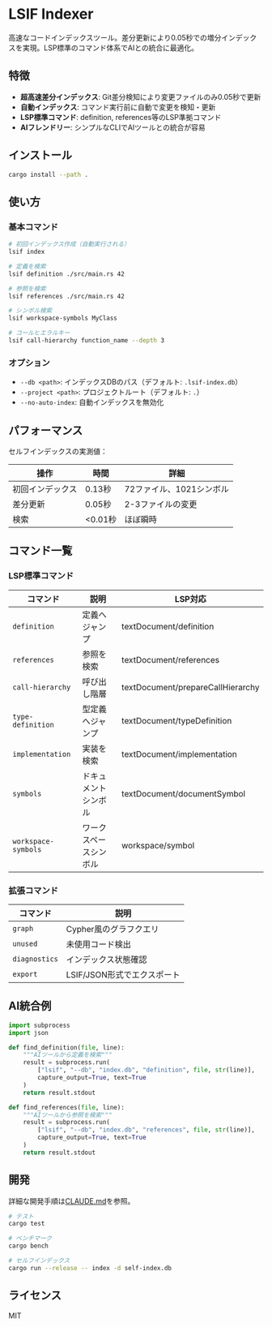 # LSIF Indexer

高速なコードインデックスツール。差分更新により0.05秒での増分インデックスを実現。LSP標準のコマンド体系でAIとの統合に最適化。

## 特徴

- **超高速差分インデックス**: Git差分検知により変更ファイルのみ0.05秒で更新
- **自動インデックス**: コマンド実行前に自動で変更を検知・更新
- **LSP標準コマンド**: definition, references等のLSP準拠コマンド
- **AIフレンドリー**: シンプルなCLIでAIツールとの統合が容易

## インストール

```bash
cargo install --path .
```

## 使い方

### 基本コマンド

```bash
# 初回インデックス作成（自動実行される）
lsif index

# 定義を検索
lsif definition ./src/main.rs 42

# 参照を検索
lsif references ./src/main.rs 42

# シンボル検索
lsif workspace-symbols MyClass

# コールヒエラルキー
lsif call-hierarchy function_name --depth 3
```

### オプション

- `--db <path>`: インデックスDBのパス（デフォルト: `.lsif-index.db`）
- `--project <path>`: プロジェクトルート（デフォルト: `.`）
- `--no-auto-index`: 自動インデックスを無効化

## パフォーマンス

セルフインデックスの実測値：

| 操作 | 時間 | 詳細 |
|------|------|------|
| 初回インデックス | 0.13秒 | 72ファイル、1021シンボル |
| 差分更新 | 0.05秒 | 2-3ファイルの変更 |
| 検索 | <0.01秒 | ほぼ瞬時 |

## コマンド一覧

### LSP標準コマンド

| コマンド | 説明 | LSP対応 |
|----------|------|---------|
| `definition` | 定義へジャンプ | textDocument/definition |
| `references` | 参照を検索 | textDocument/references |
| `call-hierarchy` | 呼び出し階層 | textDocument/prepareCallHierarchy |
| `type-definition` | 型定義へジャンプ | textDocument/typeDefinition |
| `implementation` | 実装を検索 | textDocument/implementation |
| `symbols` | ドキュメントシンボル | textDocument/documentSymbol |
| `workspace-symbols` | ワークスペースシンボル | workspace/symbol |

### 拡張コマンド

| コマンド | 説明 |
|----------|------|
| `graph` | Cypher風のグラフクエリ |
| `unused` | 未使用コード検出 |
| `diagnostics` | インデックス状態確認 |
| `export` | LSIF/JSON形式でエクスポート |

## AI統合例

```python
import subprocess
import json

def find_definition(file, line):
    """AIツールから定義を検索"""
    result = subprocess.run(
        ["lsif", "--db", "index.db", "definition", file, str(line)],
        capture_output=True, text=True
    )
    return result.stdout

def find_references(file, line):
    """AIツールから参照を検索"""
    result = subprocess.run(
        ["lsif", "--db", "index.db", "references", file, str(line)],
        capture_output=True, text=True
    )
    return result.stdout
```

## 開発

詳細な開発手順は[CLAUDE.md](CLAUDE.md)を参照。

```bash
# テスト
cargo test

# ベンチマーク
cargo bench

# セルフインデックス
cargo run --release -- index -d self-index.db
```

## ライセンス

MIT